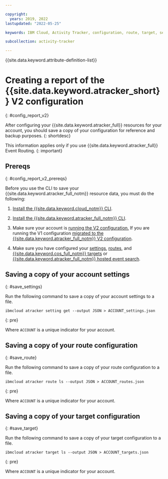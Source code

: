 ```yaml
---

copyright:
  years: 2019, 2022
lastupdated: "2022-05-25"

keywords: IBM Cloud, Activity Tracker, configuration, route, target, setting, backup, report

subcollection: activity-tracker

---
```


{{site.data.keyword.attribute-definition-list}}


# Creating a report of the {{site.data.keyword.atracker_short}} V2 configuration
{: #config_report_v2}

After configuring your {{site.data.keyword.atracker_full}} resources for your account, you should save a copy of your configuration for reference and backup purposes.
{: shortdesc}

This information applies only if you use {{site.data.keyword.atracker_full}} Event Routing.
{: important}

## Prereqs
{: #config_report_v2_prereqs}

Before you use the CLI to save your {{site.data.keyword.atracker_full_notm}} resource data, you must do the following:

1. [Install the {{site.data.keyword.cloud_notm}} CLI](/docs/cli?topic=cli-install-ibmcloud-cli).

2. [Install the {{site.data.keyword.atracker_full_notm}} CLI](/docs/activity-tracker?topic=activity-tracker-activity-tracking-cli#activity-tracking-cli-prereq).

3. Make sure your account is [running the V2 configuration.](/docs/activity-tracker?topic=activity-tracker-settings&interface=cli#settings-get-cli)  If you are running the V1 configuration [migrated to the {{site.data.keyword.atracker_full_notm}} V2 configuration](/docs/activity-tracker?topic=activity-tracker-migration).

4. Make sure you have configured your [settings](/docs/activity-tracker?topic=activity-tracker-settings), [routes](/docs/activity-tracker?topic=activity-tracker-route_v2), and [{{site.data.keyword.cos_full_notm}} targets](/docs/activity-tracker?topic=activity-tracker-target_v2_cos) or [{{site.data.keyword.atracker_full_notm}} hosted event search](/docs/activity-tracker?topic=activity-tracker-target_v2_at).


## Saving a copy of your account settings
{: #save_settings}

Run the following command to save a copy of your account settings to a file.

```text
ibmcloud atracker setting get --output JSON > ACCOUNT_settings.json
```
{: pre}

Where `ACCOUNT` is a unique indicator for your account.

## Saving a copy of your route configuration
{: #save_route}

Run the following command to save a copy of your route configuration to a file.

```text
ibmcloud atracker route ls --output JSON > ACCOUNT_routes.json
```
{: pre}

Where `ACCOUNT` is a unique indicator for your account.

## Saving a copy of your target configuration
{: #save_target}

Run the following command to save a copy of your target configuration to a file.

```text
ibmcloud atracker target ls --output JSON > ACCOUNT_targets.json
```
{: pre}

Where `ACCOUNT` is a unique indicator for your account.
